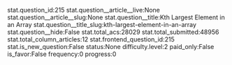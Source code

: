 stat.question_id:215
stat.question__article__live:None
stat.question__article__slug:None
stat.question__title:Kth Largest Element in an Array
stat.question__title_slug:kth-largest-element-in-an-array
stat.question__hide:False
stat.total_acs:28029
stat.total_submitted:48956
stat.total_column_articles:12
stat.frontend_question_id:215
stat.is_new_question:False
status:None
difficulty.level:2
paid_only:False
is_favor:False
frequency:0
progress:0
